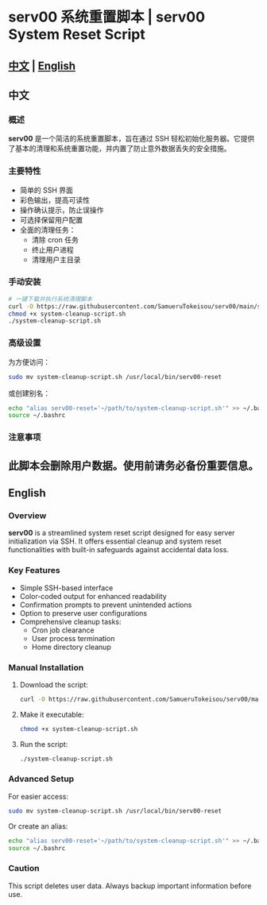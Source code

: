 # serv00 系统重置脚本 | serv00 System Reset Script

[中文](#中文) | [English](#english)
---

## 中文

### 概述

**serv00** 是一个简洁的系统重置脚本，旨在通过 SSH 轻松初始化服务器。它提供了基本的清理和系统重置功能，并内置了防止意外数据丢失的安全措施。

### 主要特性

- 简单的 SSH 界面
- 彩色输出，提高可读性
- 操作确认提示，防止误操作
- 可选择保留用户配置
- 全面的清理任务：
  - 清除 cron 任务
  - 终止用户进程
  - 清理用户主目录

### 手动安装

```bash
# 一键下载并执行系统清理脚本
curl -O https://raw.githubusercontent.com/SamueruTokeisou/serv00/main/system-cleanup-script.sh
chmod +x system-cleanup-script.sh
./system-cleanup-script.sh
```


### 高级设置

为方便访问：

```bash
sudo mv system-cleanup-script.sh /usr/local/bin/serv00-reset
```

或创建别名：

```bash
echo "alias serv00-reset='~/path/to/system-cleanup-script.sh'" >> ~/.bashrc
source ~/.bashrc
```
### 注意事项

此脚本会删除用户数据。使用前请务必备份重要信息。
---

## English

### Overview

**serv00** is a streamlined system reset script designed for easy server initialization via SSH. It offers essential cleanup and system reset functionalities with built-in safeguards against accidental data loss.

### Key Features

- Simple SSH-based interface
- Color-coded output for enhanced readability
- Confirmation prompts to prevent unintended actions
- Option to preserve user configurations
- Comprehensive cleanup tasks:
  - Cron job clearance
  - User process termination
  - Home directory cleanup

### Manual Installation

1. Download the script:
   ```bash
   curl -O https://raw.githubusercontent.com/SamueruTokeisou/serv00/main/system-cleanup-script.sh
   ```
2. Make it executable:
   ```bash
   chmod +x system-cleanup-script.sh
   ```
3. Run the script:
   ```bash
   ./system-cleanup-script.sh
   ```

### Advanced Setup

For easier access:

```bash
sudo mv system-cleanup-script.sh /usr/local/bin/serv00-reset
```

Or create an alias:

```bash
echo "alias serv00-reset='~/path/to/system-cleanup-script.sh'" >> ~/.bashrc
source ~/.bashrc
```

### Caution

This script deletes user data. Always backup important information before use.


